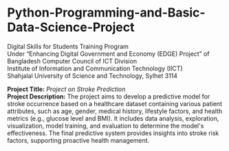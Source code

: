 # Python-Programming-and-Basic-Data-Science-Project
Digital Skills for Students Training Program<br>
Under “Enhancing Digital Government and Economy (EDGE) Project” of<br>
Bangladesh Computer Council of ICT Division<br>
Institute of Information and Communication Technology (IICT)<br>
Shahjalal University of Science and Technology, Sylhet 3114<br>

**Project Title:** *Project on Stroke Prediction*<br>
**Project Description:** The project aims to develop a predictive model for stroke occurrence based on a healthcare dataset containing various patient attributes, such as age, gender, medical history, lifestyle factors, and health metrics (e.g., glucose level and BMI). It includes data analysis, exploration, visualization, model training, and evaluation to determine the model's effectiveness. The final predictive system provides insights into stroke risk factors, supporting proactive health management.
